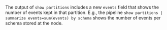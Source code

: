 The output of `show partitions` includes a new `events` field that shows the
number of events kept in that partition. E.g., the pipeline `show partitions |
summarize events=sum(events) by schema` shows the number of events per schema
stored at the node.
